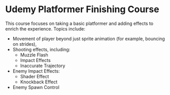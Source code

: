 # Udemy Platformer Finishing Course 
This course focuses on taking a basic platformer and adding effects to enrich the experience. 
Topics include:
- Movement of player beyond just sprite animation (for example, bouncing on strides),
- Shooting effects, including:
  - Muzzle Flash
  - Impact Effects
  - Inaccurate Trajectory
- Enemy Impact Effects:
  - Shader Effect
  - Knockback Effect
- Enemy Spawn Control
